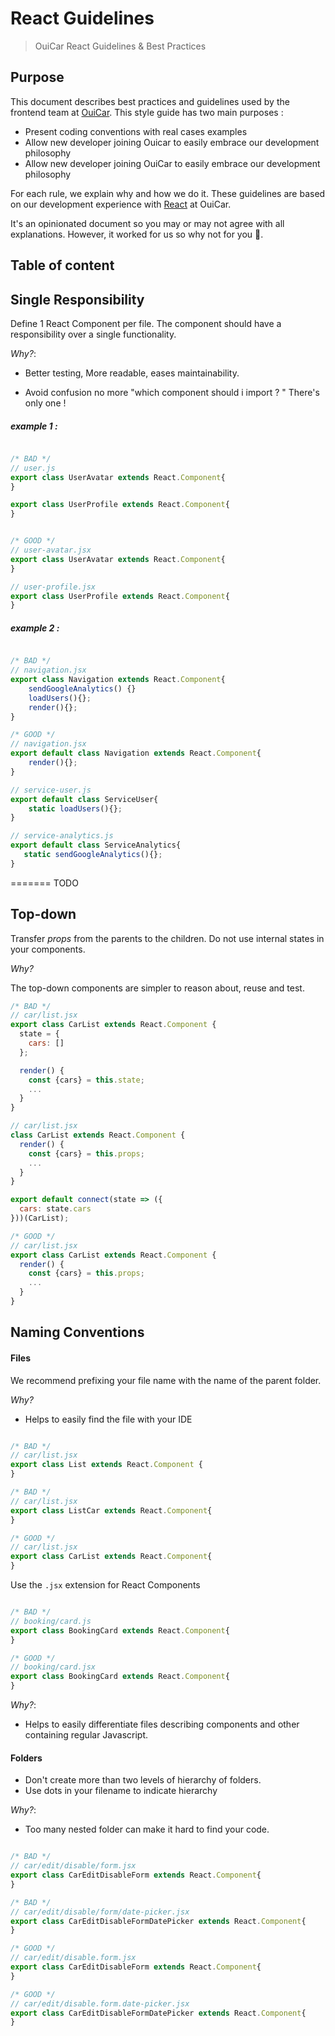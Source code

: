 # React Guidelines
> OuiCar React Guidelines &amp; Best Practices

## Purpose
This document describes best practices and guidelines used by the frontend team at [OuiCar](http://www.ouicar.fr/).
This style guide has two main purposes :
-  Present coding conventions with real cases examples
-	 Allow new developer joining Ouicar to easily embrace our development philosophy
-	 Allow new developer joining OuiCar to easily embrace our development philosophy

For each rule, we explain why and how we do it.
These guidelines are based on our development experience with [React](https://facebook.github.io/react/) at OuiCar.

It's an opinionated document so you may or may not agree with all explanations. However, it worked for us so why not for you 🙂.

## Table of content


## Single Responsibility

Define 1 React Component per file. The component should have a responsibility over a single functionality.

*Why?*:

- Better testing, More readable, eases maintainability.

- Avoid confusion no more "which component should i import ? " There's only one !

##### example 1 :
```javascript

/* BAD */
// user.js
export class UserAvatar extends React.Component{
}

export class UserProfile extends React.Component{
}


/* GOOD */
// user-avatar.jsx
export class UserAvatar extends React.Component{
}

// user-profile.jsx
export class UserProfile extends React.Component{
}

 ```


 ##### example 2 :
 ```javascript

/* BAD */
// navigation.jsx
 export class Navigation extends React.Component{
	 sendGoogleAnalytics() {}
	 loadUsers(){};
	 render(){};
 }

 /* GOOD */
 // navigation.jsx
 export default class Navigation extends React.Component{
	 render(){};
 }

 // service-user.js
 export default class ServiceUser{
	 static loadUsers(){};
 }

 // service-analytics.js
 export default class ServiceAnalytics{
	static sendGoogleAnalytics(){};
 }

  ```
=======
TODO

## Top-down

Transfer *props* from the parents to the children. Do not use internal states in your components.

*Why?*

The top-down components are simpler to reason about, reuse and test.

```javascript
/* BAD */
// car/list.jsx
export class CarList extends React.Component {
  state = {
    cars: []
  };

  render() {
    const {cars} = this.state;
    ...
  }
}

// car/list.jsx
class CarList extends React.Component {
  render() {
    const {cars} = this.props;
    ...
  }
}

export default connect(state => ({
  cars: state.cars
}))(CarList);

/* GOOD */
// car/list.jsx
export class CarList extends React.Component {
  render() {
    const {cars} = this.props;
    ...
  }
}
```

## Naming Conventions

#### Files

We recommend prefixing your file name with the name of the parent folder.

*Why?*

- Helps to easily find the file with your IDE


```javascript

/* BAD */
// car/list.jsx
export class List extends React.Component {
}

/* BAD */
// car/list.jsx
export class ListCar extends React.Component{
}

/* GOOD */
// car/list.jsx
export class CarList extends React.Component{
}
  ```

Use the `.jsx` extension for React Components

```javascript

/* BAD */
// booking/card.js
export class BookingCard extends React.Component{
}

/* GOOD */
// booking/card.jsx
export class BookingCard extends React.Component{
}

  ```

*Why?*:

- Helps to easily differentiate files describing components and other containing regular Javascript.  

#### Folders

- Don't create more than two levels of hierarchy of folders.
- Use dots in your filename to indicate hierarchy

*Why?*:

- Too many nested folder can make it hard to find your code.


```javascript

/* BAD */
// car/edit/disable/form.jsx
export class CarEditDisableForm extends React.Component{
}

/* BAD */
// car/edit/disable/form/date-picker.jsx
export class CarEditDisableFormDatePicker extends React.Component{
}

/* GOOD */
// car/edit/disable.form.jsx
export class CarEditDisableForm extends React.Component{
}

/* GOOD */
// car/edit/disable.form.date-picker.jsx
export class CarEditDisableFormDatePicker extends React.Component{
}
  ```